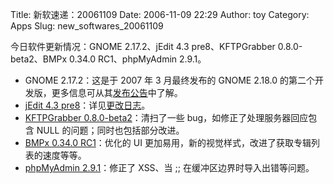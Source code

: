 Title: 新软速递：20061109
Date: 2006-11-09 22:29
Author: toy
Category: Apps
Slug: new_softwares_20061109

今日软件更新情况：GNOME 2.17.2、jEdit 4.3 pre8、KFTPGrabber
0.8.0-beta2、BMPx 0.34.0 RC1、phpMyAdmin 2.9.1。

-   GNOME 2.17.2：这是于 2007 年 3 月最终发布的 GNOME 2.18.0
    的第二个开发版，更多信息可从其[发布公告](http://mail.gnome.org/archives/gnome-announce-list/2006-November/msg00032.html)中了解。
-   [jEdit 4.3
    pre8](http://www.jedit.org)：详见[更改日志](http://www.jedit.org/CHANGES43.txt)。
-   [KFTPGrabber 0.8.0-beta2](http://www.kftp.org)：清扫了一些
    bug，如修正了处理服务器回应包含 NULL 的问题；同时也包括部分改进。
-   [BMPx 0.34.0 RC1](http://bmpx.beep-media-player.org)：优化的 UI
    更加易用，新的视觉样式，改进了获取专辑列表的速度等等。
-   [phpMyAdmin
    2.9.1](http://www.phpmyadmin.net/home_page/downloads.php)：修正了
    XSS、当 ;; 在缓冲区边界时导入出错等问题。

